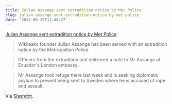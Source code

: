 ```yaml
---
title: Julian Assange sent extradition notice by Met Police
slug: julian-assange-sent-extradition-notice-by-met-police
date: '2012-06-29T11:49:27'
---
```


[Julian Assange sent extradition notice by Met Police](http://www.bbc.co.uk/news/uk-18629906)

>Wikileaks founder Julian Assange has been served with an extradition notice by the Metropolitan Police.

> Officers from the extradition unit delivered a note to Mr Assange at Ecuador's London embassy.

> Mr Assange took refuge there last week and is seeking diplomatic asylum to prevent being sent to Sweden where he is accused of rape and assault.

<!--more-->

Via [Slashdot](http://news.slashdot.org/story/12/06/28/227218/julian-assange-served-with-extradition-notice-by-british-police).

